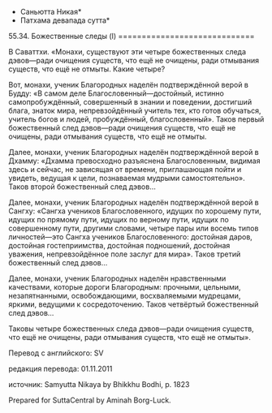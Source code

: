 * Саньютта Никая*
* Патхама девапада сутта*

55\.34\. Божественные следы \(I\)
\=\=\=\=\=\=\=\=\=\=\=\=\=\=\=\=\=\=\=\=\=\=\=\=\=\=\=\=\=

В Саваттхи\. «Монахи, существуют эти четыре божественных следа дэвов—ради очищения существ, что ещё не очищены, ради отмывания существ, что ещё не отмыты\. Какие четыре?

Вот, монахи, ученик Благородных наделён подтверждённой верой в Будду: «В самом деле Благословенный—достойный, истинно самопробуждённый, совершенный в знании и поведении, достигший блага, знаток мира, непревзойдённый учитель тех, кто готов обучаться, учитель богов и людей, пробуждённый, благословенный»\. Таков первый божественный след дэвов—ради очищения существ, что ещё не очищены, ради отмывания существ, что ещё не отмыты\.

Далее, монахи, ученик Благородных наделён подтверждённой верой в Дхамму: «Дхамма превосходно разъяснена Благословенным, видимая здесь и сейчас, не зависящая от времени, приглашающая пойти и увидеть, ведущая к цели, познаваемая мудрыми самостоятельно»\. Таков второй божественный след дэвов…

Далее, монахи, ученик Благородных наделён подтверждённой верой в Сангху: «Сангха учеников Благословенного, идущих по хорошему пути, идущих по прямому пути, идущих по верному пути, идущих по совершенному пути, другими словами, четыре пары или восемь типов личностей—это Сангха учеников Благословенного: достойная даров, достойная гостеприимства, достойная подношений, достойная уважения, непревзойдённое поле заслуг для мира»\. Таков третий божественный след дэвов…

Далее, монахи, ученик Благородных наделён нравственными качествами, которые дороги Благородным: прочными, цельными, незапятнанными, освобождающими, восхваляемыми мудрецами, яркими, ведущими к сосредоточению\. Таков четвёртый божественный след дэвов…

Таковы четыре божественных следа дэвов—ради очищения существ, что ещё не очищены, ради отмывания существ, что ещё не отмыты»\.

Перевод с английского: SV

редакция перевода: 01\.11\.2011

источник: Samyutta Nikaya by Bhikkhu Bodhi, p\. 1823

Prepared for SuttaCentral by Aminah Borg\-Luck\.